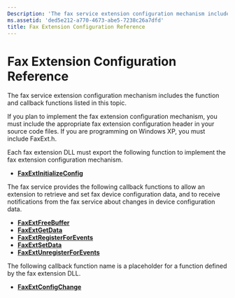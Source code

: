 ```yaml
---
Description: 'The fax service extension configuration mechanism includes the function and callback functions listed in this topic.'
ms.assetid: 'ded5e212-a770-4673-abe5-7238c26a7dfd'
title: Fax Extension Configuration Reference
---
```


# Fax Extension Configuration Reference

The fax service extension configuration mechanism includes the function and callback functions listed in this topic.

If you plan to implement the fax extension configuration mechanism, you must include the appropriate fax extension configuration header in your source code files. If you are programming on Windows XP, you must include FaxExt.h.

Each fax extension DLL must export the following function to implement the fax extension configuration mechanism.

-   [**FaxExtInitializeConfig**](-mfax-faxextinitializeconfig.md)

The fax service provides the following callback functions to allow an extension to retrieve and set fax device configuration data, and to receive notifications from the fax service about changes in device configuration data.

-   [**FaxExtFreeBuffer**](-mfax-faxextfreebuffer.md)
-   [**FaxExtGetData**](-mfax-faxextgetdata.md)
-   [**FaxExtRegisterForEvents**](-mfax-faxextregisterforevents.md)
-   [**FaxExtSetData**](-mfax-faxextsetdata.md)
-   [**FaxExtUnregisterForEvents**](-mfax-faxextunregisterforevents.md)

The following callback function name is a placeholder for a function defined by the fax extension DLL.

-   [**FaxExtConfigChange**](-mfax-faxextconfigchange.md)

 

 



